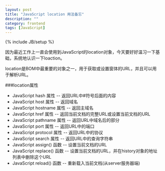 ```yaml
---
layout: post
title: "JavaScript location 用法备忘"
description: ""
category: frontend
tags: [JavaScript]
---
```

{% include JB/setup %}

因为最近工作上一直会使用到JavaScript的location对象，今天要好好温习一下基础，系统地认识一下loaction。

location是BOM中最重要的对象之一，用于获取或设置窗体的URL，并且可以用于解析URL。

###location属性

- JavaScript hash 属性	--	返回URL中#符号后面的内容
- JavaScript host 属性	--	返回域名
- JavaScript hostname 属性	--	返回主域名
- JavaScript href 属性	--	返回当前文档的完整URL或设置当前文档的URL
- JavaScript pathname 属性	--	返回URL中域名后的部分
- JavaScript port 属性	--	返回URL中的端口
- JavaScript protocol 属性	--	返回URL中的协议
- JavaScript search 属性	--	返回URL中的查询字符串
- JavaScript assign()	函数 --	设置当前文档的URL
- JavaScript replace() 函数 --	设置当前文档的URL，并在history对象的地址列表中删除这个URL
- JavaScript reload()	函数 --	重新载入当前文档(从server服务器端)
